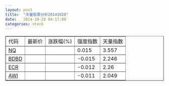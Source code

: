 ```yaml
---
layout: post
title:  "天量股票分析20141028"
date:   2014-10-28 04:17:08
categories: stock
---
```

<script type="text/javascript">
var stockList = []
stockList.push('gb_nq');
stockList.push('gb_bdbd');
stockList.push('gb_ecr');
stockList.push('gb_awi');
</script>

<table border="1">
 <tr>
  <td>代码</td>
  <td>最新价</td>
  <td>涨跌幅(%)</td>
 <td>强度指数</td>
 <td>天量指数</td>
</tr>
  <tr id="nq"><td><a href="http://stock.finance.sina.com.cn/usstock/quotes/NQ.html" target="_blank">NQ</a></td><td></td><td></td><td>0.015</td><td>3.557</td></tr>
  <tr id="bdbd"><td><a href="http://stock.finance.sina.com.cn/usstock/quotes/BDBD.html" target="_blank">BDBD</a></td><td></td><td></td><td>-0.015</td><td>2.246</td></tr>
  <tr id="ecr"><td><a href="http://stock.finance.sina.com.cn/usstock/quotes/ECR.html" target="_blank">ECR</a></td><td></td><td></td><td>-0.012</td><td>2.26</td></tr>
  <tr id="awi"><td><a href="http://stock.finance.sina.com.cn/usstock/quotes/AWI.html" target="_blank">AWI</a></td><td></td><td></td><td>-0.011</td><td>2.049</td></tr>
</table>
